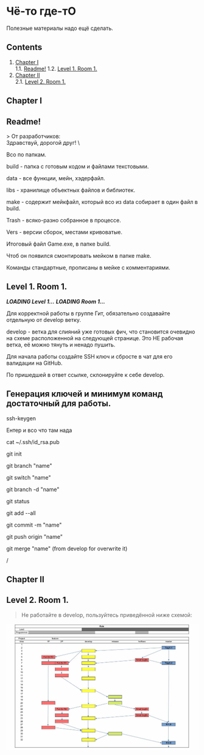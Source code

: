 # Чё-то где-тО

Полезные материалы надо ещё сделать.

## Contents

1. [Chapter I](#chapter-i) \
    1.1. [Readme!](#readme)
    1.2. [Level 1. Room 1.](#level-1-room-1)
2. [Chapter II](#chapter-i) \
    2.1. [Level 2. Room 1.](#level-2-room-1)

## Chapter I

## Readme!

\>
От разработчиков: \
Здравствуй, дорогой друг! \


Всо по папкам.

build - папка с готовым кодом и файлами текстовыми.

data - все функции, мейн, хэдерфайл.

libs - хранилище объектных файлов и библиотек.

make - содержит мейкфайл, который всо из data собирает в один файл в build.

Trash - всяко-разно собранное в процессе.

Vers - версии сборок, местами кривоватые.

Итоговый файл Game.exe, в папке build.

Чтоб он появился смонтировать мейком в папке make.

Команды стандартные, прописаны в мейке с комментариями.


## Level 1. Room 1.

***LOADING Level 1…***
***LOADING Room 1…***

Для корректной работы в группе Гит, обязательно создавайте отдельную от develop ветку.

develop - ветка для слияний уже готовых фич, что становится очевидно на схеме расположенной на следующей странице.
Это НЕ рабочая ветка, её можно тянуть и ненадо пушить.

Для начала работы создайте SSH ключ и сбросте в чат для его валидации на GitHub.

По пришедшей в ответ ссылке, склонируйте к себе develop.

## Генерация ключей и минимум команд достаточный для работы.

ssh-keygen

Ентер и всо что там нада

cat ~/.ssh/id_rsa.pub

git init

git branch "name"

git switch "name"

git branch -d "name"

git status

git add --all

git commit -m "name"

git push origin "name"

git merge "name" (from develop for overwrite it)

/







## Chapter II

## Level 2. Room 1.

>Не работайте в develop, пользуйтесь приведённой ниже схемой: 
>

![WorkWithGit](libs/GitRolePole.jpg)


